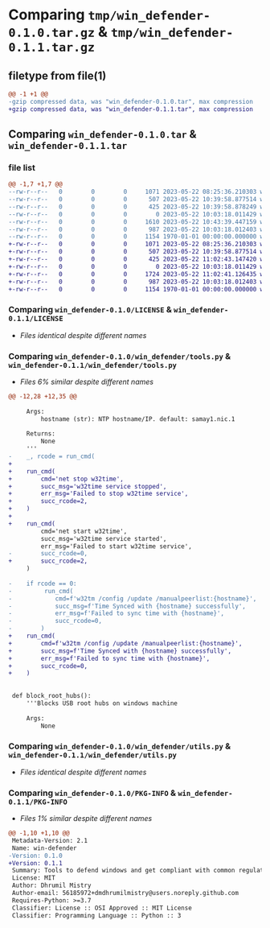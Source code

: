 # Comparing `tmp/win_defender-0.1.0.tar.gz` & `tmp/win_defender-0.1.1.tar.gz`

## filetype from file(1)

```diff
@@ -1 +1 @@
-gzip compressed data, was "win_defender-0.1.0.tar", max compression
+gzip compressed data, was "win_defender-0.1.1.tar", max compression
```

## Comparing `win_defender-0.1.0.tar` & `win_defender-0.1.1.tar`

### file list

```diff
@@ -1,7 +1,7 @@
--rw-r--r--   0        0        0     1071 2023-05-22 08:25:36.210303 win_defender-0.1.0/LICENSE
--rw-r--r--   0        0        0      507 2023-05-22 10:39:58.877514 win_defender-0.1.0/README.md
--rw-r--r--   0        0        0      425 2023-05-22 10:39:58.878249 win_defender-0.1.0/pyproject.toml
--rw-r--r--   0        0        0        0 2023-05-22 10:03:18.011429 win_defender-0.1.0/win_defender/__init__.py
--rw-r--r--   0        0        0     1610 2023-05-22 10:43:39.447159 win_defender-0.1.0/win_defender/tools.py
--rw-r--r--   0        0        0      987 2023-05-22 10:03:18.012403 win_defender-0.1.0/win_defender/utils.py
--rw-r--r--   0        0        0     1154 1970-01-01 00:00:00.000000 win_defender-0.1.0/PKG-INFO
+-rw-r--r--   0        0        0     1071 2023-05-22 08:25:36.210303 win_defender-0.1.1/LICENSE
+-rw-r--r--   0        0        0      507 2023-05-22 10:39:58.877514 win_defender-0.1.1/README.md
+-rw-r--r--   0        0        0      425 2023-05-22 11:02:43.147420 win_defender-0.1.1/pyproject.toml
+-rw-r--r--   0        0        0        0 2023-05-22 10:03:18.011429 win_defender-0.1.1/win_defender/__init__.py
+-rw-r--r--   0        0        0     1724 2023-05-22 11:02:41.126435 win_defender-0.1.1/win_defender/tools.py
+-rw-r--r--   0        0        0      987 2023-05-22 10:03:18.012403 win_defender-0.1.1/win_defender/utils.py
+-rw-r--r--   0        0        0     1154 1970-01-01 00:00:00.000000 win_defender-0.1.1/PKG-INFO
```

### Comparing `win_defender-0.1.0/LICENSE` & `win_defender-0.1.1/LICENSE`

 * *Files identical despite different names*

### Comparing `win_defender-0.1.0/win_defender/tools.py` & `win_defender-0.1.1/win_defender/tools.py`

 * *Files 6% similar despite different names*

```diff
@@ -12,28 +12,35 @@
     
     Args:
         hostname (str): NTP hostname/IP. default: samay1.nic.1
 
     Returns:
         None
     '''
-    _, rcode = run_cmd(
+
+    run_cmd(
+        cmd='net stop w32time',
+        succ_msg='w32time service stopped',
+        err_msg='Failed to stop w32time service',
+        succ_rcode=2,
+    )
+
+    run_cmd(
         cmd='net start w32time',
         succ_msg='w32time service started',
         err_msg='Failed to start w32time service',
-        succ_rcode=0,
+        succ_rcode=2,
     )
 
-    if rcode == 0:
-         run_cmd(
-            cmd=f'w32tm /config /update /manualpeerlist:{hostname}',
-            succ_msg=f'Time Synced with {hostname} successfully',
-            err_msg=f'Failed to sync time with {hostname}',
-            succ_rcode=0,
-        )
+    run_cmd(
+        cmd=f'w32tm /config /update /manualpeerlist:{hostname}',
+        succ_msg=f'Time Synced with {hostname} successfully',
+        err_msg=f'Failed to sync time with {hostname}',
+        succ_rcode=0,
+    )
        
 
 def block_root_hubs():
     '''Blocks USB root hubs on windows machine
     
     Args:
         None
```

### Comparing `win_defender-0.1.0/win_defender/utils.py` & `win_defender-0.1.1/win_defender/utils.py`

 * *Files identical despite different names*

### Comparing `win_defender-0.1.0/PKG-INFO` & `win_defender-0.1.1/PKG-INFO`

 * *Files 1% similar despite different names*

```diff
@@ -1,10 +1,10 @@
 Metadata-Version: 2.1
 Name: win-defender
-Version: 0.1.0
+Version: 0.1.1
 Summary: Tools to defend windows and get compliant with common regulations
 License: MIT
 Author: Dhrumil Mistry
 Author-email: 56185972+dmdhrumilmistry@users.noreply.github.com
 Requires-Python: >=3.7
 Classifier: License :: OSI Approved :: MIT License
 Classifier: Programming Language :: Python :: 3
```

